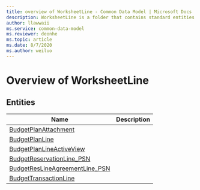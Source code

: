```yaml
---
title: overview of WorksheetLine - Common Data Model | Microsoft Docs
description: WorksheetLine is a folder that contains standard entities related to the Common Data Model.
author: llawwaii
ms.service: common-data-model
ms.reviewer: deonhe
ms.topic: article
ms.date: 8/7/2020
ms.author: weiluo
---
```


# Overview of WorksheetLine


## Entities

|Name|Description|
|---|---|
|[BudgetPlanAttachment](BudgetPlanAttachment.md)||
|[BudgetPlanLine](BudgetPlanLine.md)||
|[BudgetPlanLineActiveView](BudgetPlanLineActiveView.md)||
|[BudgetReservationLine_PSN](BudgetReservationLine_PSN.md)||
|[BudgetResLineAgreementLine_PSN](BudgetResLineAgreementLine_PSN.md)||
|[BudgetTransactionLine](BudgetTransactionLine.md)||
